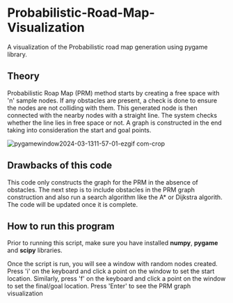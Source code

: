 # Probabilistic-Road-Map-Visualization
A visualization of the Probabilistic road map generation using pygame library.

## Theory

Probabilistic Roap Map (PRM) method starts by creating a free space with 'n' sample nodes. If any obstacles are present, a check is done to ensure the nodes are not colliding with them.
This generated node is then connected with the nearby nodes with a straight line.
The system checks whether the line lies in free space or not. A graph is constructed in the end taking into consideration the start and goal points.

![pygamewindow2024-03-1311-57-01-ezgif com-crop](https://github.com/harrisonseby/Probabilistic-Road-Map/assets/69869649/1e87fd48-4eb6-4b69-aba2-1366c5787c57)

## Drawbacks of this code

This code only constructs the graph for the PRM in the absence of obstacles.
The next step is to include obstacles in the PRM graph construction and also run a search algorithm like the A* or Dijkstra algorith.
The code will be updated once it is complete.

## How to run this program

Prior to running this script, make sure you have installed **numpy**, **pygame** and **scipy** libraries.

Once the script is run, you will see a window with random nodes created. 
Press 'i' on the keyboard and click a point on the window to set the start location.
Similarly, press 'f' on the keyboard and click a point on the window to set the final/goal location.
Press 'Enter' to see the PRM graph visualization
